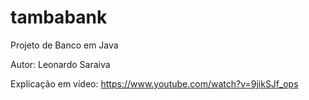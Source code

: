 # tambabank
Projeto de Banco em Java

Autor: Leonardo Saraiva

Explicação em vídeo: https://www.youtube.com/watch?v=9jikSJf_ops
